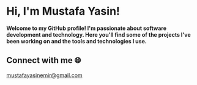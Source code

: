 # Hi, I'm Mustafa Yasin! 

<div style="font-weight: bold;">
Welcome to my GitHub profile! I'm passionate about software development and technology. Here you'll find some of the projects I've been working on and the tools and technologies I use.
</div>

## Connect with me 🌐
mustafayasinemir@gmail.com

